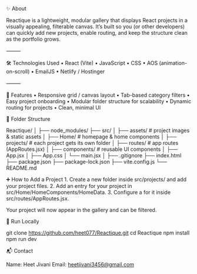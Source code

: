 ✨ About

Reactique is a lightweight, modular gallery that displays React projects in a visually appealing, filterable canvas. It’s built so you (or other developers) can quickly add new projects, enable routing, and keep the structure clean as the portfolio grows.

⸻

🛠 Technologies Used
	•	React (Vite)
	•	JavaScript
	•	CSS
	•	AOS (animation-on-scroll)
	•	EmailJS
	•	Netlify / Hostinger

⸻

🚩 Features
	•	Responsive grid / canvas layout
	•	Tab-based category filters
	•	Easy project onboarding
	•	Modular folder structure for scalability
	•	Dynamic routing for projects
	•	Clean, minimal UI


📁 Folder Structure

Reactique/
│
├── node_modules/
├── src/
│   ├── assets/            # project images & static assets
│   ├── Home/              # homepage & home components
│   ├── projects/          # each project gets its own folder
│   ├── routes/            # app routes (AppRoutes.jsx)
│   ├── components/        # reusable UI components
│   ├── App.jsx
│   ├── App.css
│   └── main.jsx
│
├── .gitignore
├── index.html
├── package.json
├── package-lock.json
├── vite.config.js
└── README.md

➕ How to Add a Project
	1.	Create a new folder inside src/projects/ and add your project files.
	2.	Add an entry for your project in src/Home/HomeComponents/HomeData.
	3.	Configure a <Route /> for it inside src/routes/AppRoutes.jsx.

Your project will now appear in the gallery and can be filtered.


🧪 Run Locally

git clone https://github.com/heet077/Reactique.git
cd Reactique
npm install
npm run dev

📬 Contact

Name: Heet Jivani
Email: heetjivani3456@gmail.com
